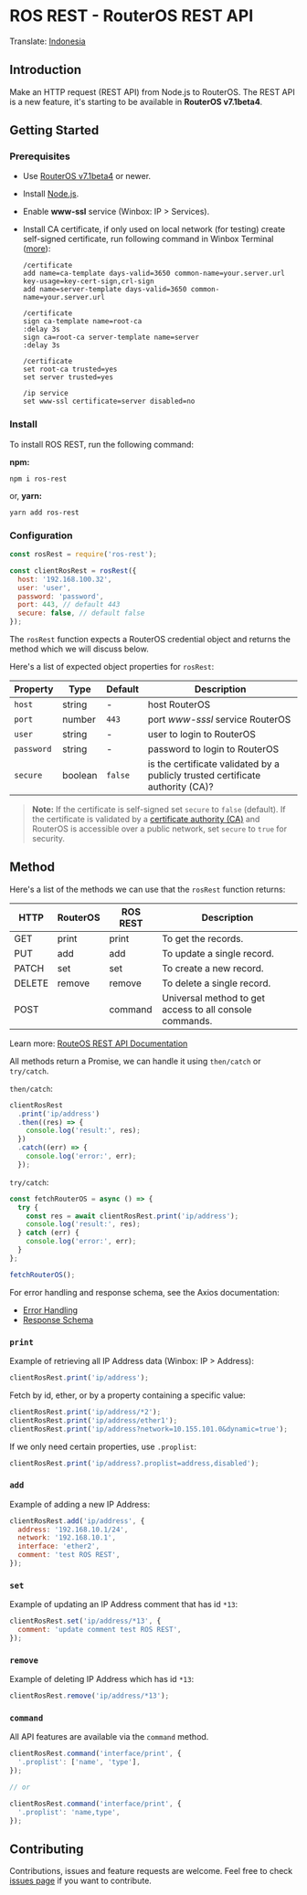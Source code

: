 # ROS REST - RouterOS REST API

Translate: [Indonesia](./README-id.md)

## Introduction

Make an HTTP request (REST API) from Node.js to RouterOS. The REST API is a new feature, it's starting to be available in **RouterOS v7.1beta4**.

## Getting Started

### Prerequisites

- Use [RouterOS v7.1beta4](https://mikrotik.com/download) or newer.
- Install [Node.js](https://nodejs.org/en/).
- Enable **www-ssl** service (Winbox: IP > Services).
- Install CA certificate, if only used on local network (for testing) create self-signed certificate, run following command in Winbox Terminal ([more](https://forum.mikrotik.com/viewtopic.php?f=1&t=172789)):

  ```
  /certificate
  add name=ca-template days-valid=3650 common-name=your.server.url key-usage=key-cert-sign,crl-sign
  add name=server-template days-valid=3650 common-name=your.server.url

  /certificate
  sign ca-template name=root-ca
  :delay 3s
  sign ca=root-ca server-template name=server
  :delay 3s

  /certificate
  set root-ca trusted=yes
  set server trusted=yes

  /ip service
  set www-ssl certificate=server disabled=no
  ```

### Install

To install ROS REST, run the following command:

**npm:**

```shell
npm i ros-rest
```

or, **yarn:**

```shell
yarn add ros-rest
```

### Configuration

```js
const rosRest = require('ros-rest');

const clientRosRest = rosRest({
  host: '192.168.100.32',
  user: 'user',
  password: 'password',
  port: 443, // default 443
  secure: false, // default false
});
```

The `rosRest` function expects a RouterOS credential object and returns the method which we will discuss below.

Here's a list of expected object properties for `rosRest`:

| Property   | Type    | Default | Description                                                                    |
| ---------- | ------- | ------- | ------------------------------------------------------------------------------ |
| `host`     | string  | -       | host RouterOS                                                                  |
| `port`     | number  | `443`   | port _www-sssl_ service RouterOS                                               |
| `user`     | string  | -       | user to login to RouterOS                                                      |
| `password` | string  | -       | password to login to RouterOS                                                  |
| `secure`   | boolean | `false` | is the certificate validated by a publicly trusted certificate authority (CA)? |

> **Note:** If the certificate is self-signed set `secure` to `false` (default). If the certificate is validated by a [certificate authority (CA)](https://en.wikipedia.org/wiki/Certificate_authority) and RouterOS is accessible over a public network, set `secure` to `true` for security.

## Method

Here's a list of the methods we can use that the `rosRest` function returns:

| HTTP   | RouterOS | ROS REST | Description                                             |
| ------ | -------- | -------- | ------------------------------------------------------- |
| GET    | print    | print    | To get the records.                                     |
| PUT    | add      | add      | To update a single record.                              |
| PATCH  | set      | set      | To create a new record.                                 |
| DELETE | remove   | remove   | To delete a single record.                              |
| POST   |          | command  | Universal method to get access to all console commands. |

Learn more: [RouteOS REST API Documentation](https://help.mikrotik.com/docs/display/ROS/REST+API)

All methods return a Promise, we can handle it using `then/catch` or `try/catch`.

`then/catch`:

```js
clientRosRest
  .print('ip/address')
  .then((res) => {
    console.log('result:', res);
  })
  .catch((err) => {
    console.log('error:', err);
  });
```

`try/catch`:

```js
const fetchRouterOS = async () => {
  try {
    const res = await clientRosRest.print('ip/address');
    console.log('result:', res);
  } catch (err) {
    console.log('error:', err);
  }
};

fetchRouterOS();
```

For error handling and response schema, see the Axios documentation:

- [Error Handling](https://axios-http.com/docs/handling_errors)
- [Response Schema](https://axios-http.com/docs/res_schema)

### `print`

Example of retrieving all IP Address data (Winbox: IP > Address):

```js
clientRosRest.print('ip/address');
```

Fetch by id, ether, or by a property containing a specific value:

```js
clientRosRest.print('ip/address/*2');
clientRosRest.print('ip/address/ether1');
clientRosRest.print('ip/address?network=10.155.101.0&dynamic=true');
```

If we only need certain properties, use `.proplist`:

```js
clientRosRest.print('ip/address?.proplist=address,disabled');
```

### `add`

Example of adding a new IP Address:

```js
clientRosRest.add('ip/address', {
  address: '192.168.10.1/24',
  network: '192.168.10.1',
  interface: 'ether2',
  comment: 'test ROS REST',
});
```

### `set`

Example of updating an IP Address comment that has id `*13`:

```js
clientRosRest.set('ip/address/*13', {
  comment: 'update comment test ROS REST',
});
```

### `remove`

Example of deleting IP Address which has id `*13`:

```js
clientRosRest.remove('ip/address/*13');
```

### `command`

All API features are available via the `command` method.

```js
clientRosRest.command('interface/print', {
  '.proplist': ['name', 'type'],
});

// or

clientRosRest.command('interface/print', {
  '.proplist': 'name,type',
});
```

## Contributing

Contributions, issues and feature requests are welcome. Feel free to check [issues page](https://github.com/renomureza/ros-rest/issues) if you want to contribute.
